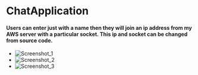 # ChatApplication
#### Users can enter just with a name then they will join an ip address from my AWS server with a particular socket. This ip and socket can be changed from source code.
* ![Screenshot_1](https://user-images.githubusercontent.com/66317017/140613710-5fcbe431-4f42-48f3-a311-69e90432b06f.png)
* ![Screenshot_2](https://user-images.githubusercontent.com/66317017/140613712-3c55f45b-9267-4653-8e23-8df061559bb1.png)
* ![Screenshot_3](https://user-images.githubusercontent.com/66317017/140613717-7d32ec50-36f0-4480-8d07-64379514245e.png)

